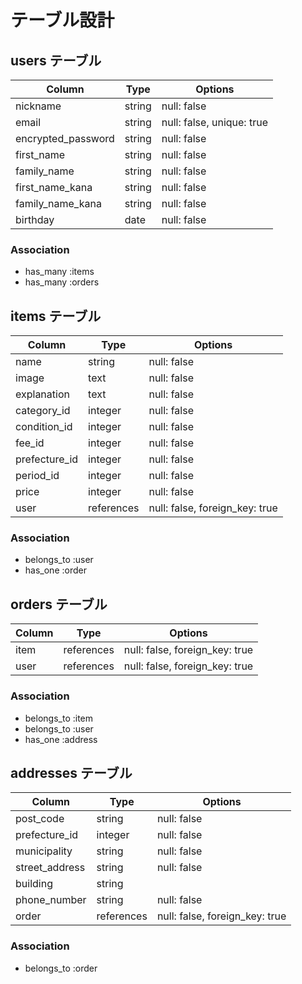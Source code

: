 # テーブル設計

## users テーブル

| Column             | Type   | Options     |
| ------------------ | ------ | ----------- |
| nickname           | string | null: false |
| email              | string | null: false, unique: true |
| encrypted_password | string | null: false |
| first_name                | string | null: false |
| family_name               | string | null: false |
| first_name_kana           | string | null: false |
| family_name_kana          | string | null: false |
| birthday           | date   | null: false |

### Association

- has_many :items
- has_many :orders

## items テーブル

| Column         | Type    | Options     |
| -------------- | ------- | ----------- |
| name           | string  | null: false |
| image          | text    | null: false |
| explanation    | text    | null: false |
| category_id    | integer | null: false |
| condition_id   | integer | null: false |
| fee_id         | integer | null: false |
| prefecture_id  | integer | null: false |
| period_id      | integer | null: false |
| price          | integer | null: false |
| user           | references | null: false, foreign_key: true|

### Association

- belongs_to :user
- has_one :order

## orders テーブル

| Column | Type       | Options                        |
| ------ | ---------- | ------------------------------ |
| item   | references | null: false, foreign_key: true |
| user   | references | null: false, foreign_key: true |


### Association

- belongs_to :item
- belongs_to :user
- has_one :address

## addresses テーブル

| Column         | Type       | Options                        |
| -------        | ---------- | ------------------------------ |
| post_code      | string     | null: false |
| prefecture_id  | integer    | null: false |
| municipality   | string     | null: false |
| street_address | string     | null: false |
| building       | string     |             |
| phone_number   | string     | null: false |
| order          | references | null: false, foreign_key: true |

### Association

- belongs_to :order